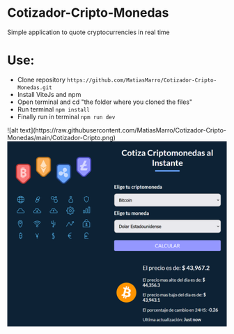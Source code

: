 # Cotizador-Cripto-Monedas
Simple application to quote cryptocurrencies in real time
<h1>Use:</h1>
<ul>
  <li>Clone repository <code>https://github.com/MatiasMarro/Cotizador-Cripto-Monedas.git</code></li>
  <li>Install ViteJs and npm </li>
  <li>Open terminal and cd  "the folder where you cloned the files"</li>
  <li>Run terminal <code>npm install</code></li>
  <li>Finally run in terminal <code>npm run dev</code></li>
</ul>
![alt text](https://raw.githubusercontent.com/MatiasMarro/Cotizador-Cripto-Monedas/main/Cotizador-Cripto.png)
<img src="https://raw.githubusercontent.com/MatiasMarro/Cotizador-Cripto-Monedas/main/Cotizador-Cripto.png" alt="cripto">
